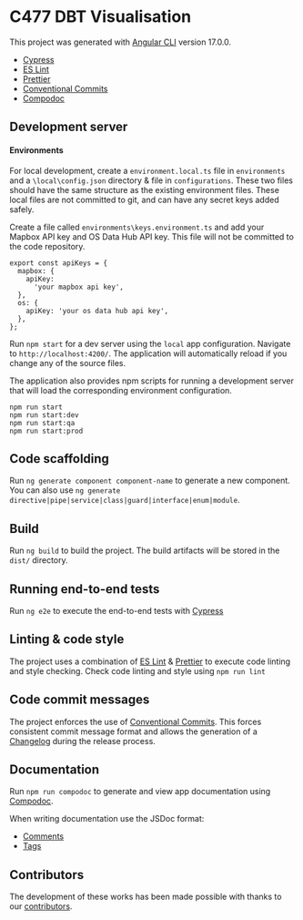 # C477 DBT Visualisation

This project was generated with [Angular CLI](https://github.com/angular/angular-cli) version 17.0.0.

- [Cypress](https://cypress.io/)
- [ES Lint](https://eslint.org)
- [Prettier](https://prettier.io)
- [Conventional Commits](https://www.conventionalcommits.org/en/v1.0.0/#summary)
- [Compodoc](https://compodoc.app/)

## Development server

#### Environments

For local development, create a `environment.local.ts` file in `environments` and a `\local\config.json` directory & file in `configurations`. These two files should have the same structure as the existing environment files. These local files are not committed to git, and can have any secret keys added safely.

Create a file called `environments\keys.environment.ts` and add your Mapbox API key and OS Data Hub API key. This file will not be committed to the code repository.

```
export const apiKeys = {
  mapbox: {
    apiKey:
      'your mapbox api key',
  },
  os: {
    apiKey: 'your os data hub api key',
  },
};
```

Run `npm start` for a dev server using the `local` app configuration. Navigate to `http://localhost:4200/`. The application will automatically reload if you change any of the source files.

The application also provides npm scripts for running a development server that will load the corresponding environment configuration.

```npm
npm run start
npm run start:dev
npm run start:qa
npm run start:prod
```

## Code scaffolding

Run `ng generate component component-name` to generate a new component. You can also use `ng generate directive|pipe|service|class|guard|interface|enum|module`.

## Build

Run `ng build` to build the project. The build artifacts will be stored in the `dist/` directory.

## Running end-to-end tests

Run `ng e2e` to execute the end-to-end tests with [Cypress](https://cypress.io/)

## Linting & code style

The project uses a combination of [ES Lint](https://eslint.org) & [Prettier](https://prettier.io) to execute code
linting and style checking. Check code linting and style using `npm run lint`

## Code commit messages

The project enforces the use of [Conventional Commits](https://www.conventionalcommits.org/en/v1.0.0/#summary). This forces consistent commit message format and allows the generation of a [Changelog](./CHANGELOG.md) during the release process.

## Documentation

Run `npm run compodoc` to generate and view app documentation using [Compodoc](https://compodoc.app/).

When writing documentation use the JSDoc format:

- [Comments](https://compodoc.app/guides/comments.html)
- [Tags](https://compodoc.app/guides/jsdoc-tags.html)

## Contributors
The development of these works has been made possible with thanks to our [contributors](https://github.com/National-Digital-Twin/IRIS-visualisation/graphs/contributors).

